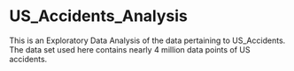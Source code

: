 # US_Accidents_Analysis
This is an Exploratory Data Analysis of the data pertaining to US_Accidents. The data set used here contains nearly 4 million data points of US accidents.
